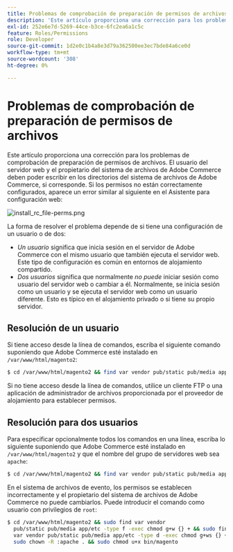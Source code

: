 ```yaml
---
title: Problemas de comprobación de preparación de permisos de archivos
description: 'Este artículo proporciona una corrección para los problemas de comprobación de preparación para permisos de archivos. El usuario del servidor web y el propietario del sistema de archivos de Adobe Commerce deben poder escribir en los directorios del sistema de archivos de Adobe Commerce, si corresponde. Si los permisos no están correctamente configurados, aparece un error similar al siguiente en el Asistente para configuración web:'
exl-id: 252e6e7d-5269-44ce-b3ce-6fc2ea6a1c5c
feature: Roles/Permissions
role: Developer
source-git-commit: 1d2e0c1b4a8e3d79a362500ee3ec7bde84a6ce0d
workflow-type: tm+mt
source-wordcount: '308'
ht-degree: 0%

---
```


# Problemas de comprobación de preparación de permisos de archivos

Este artículo proporciona una corrección para los problemas de comprobación de preparación de permisos de archivos. El usuario del servidor web y el propietario del sistema de archivos de Adobe Commerce deben poder escribir en los directorios del sistema de archivos de Adobe Commerce, si corresponde. Si los permisos no están correctamente configurados, aparece un error similar al siguiente en el Asistente para configuración web:

![install_rc_file-perms.png](assets/install_rc_file-perms.png)

La forma de resolver el problema depende de si tiene una configuración de un usuario o de dos:

* *Un usuario* significa que inicia sesión en el servidor de Adobe Commerce con el mismo usuario que también ejecuta el servidor web. Este tipo de configuración es común en entornos de alojamiento compartido.
* *Dos usuarios* significa que normalmente *no puede* iniciar sesión como usuario del servidor web o cambiar a él. Normalmente, se inicia sesión como un usuario y se ejecuta el servidor web como un usuario diferente. Esto es típico en el alojamiento privado o si tiene su propio servidor.

## Resolución de un usuario

Si tiene acceso desde la línea de comandos, escriba el siguiente comando suponiendo que Adobe Commerce esté instalado en `/var/www/html/magento2`:

```bash
$ cd /var/www/html/magento2 && find var vendor pub/static pub/media app/etc -type f -exec chmod g+w {} + && find var vendor pub/static pub/media app/etc -type d -exec chmod g+w {} + && chmod u+x bin/magento
```

Si no tiene acceso desde la línea de comandos, utilice un cliente FTP o una aplicación de administrador de archivos proporcionada por el proveedor de alojamiento para establecer permisos.

## Resolución para dos usuarios

Para especificar opcionalmente todos los comandos en una línea, escriba lo siguiente suponiendo que Adobe Commerce esté instalado en `/var/www/html/magento2` y que el nombre del grupo de servidores web sea `apache`:

```bash
$ cd /var/www/html/magento2 && find var vendor pub/static pub/media app/etc -type f -exec chmod g+w {} + && find var vendor pub/static pub/media app/etc -type d -exec chmod g+ws {} + && chown -R :apache . && chmod u+x bin/magento
```

En el sistema de archivos de evento, los permisos se establecen incorrectamente y el propietario del sistema de archivos de Adobe Commerce no puede cambiarlos. Puede introducir el comando como usuario con privilegios de `root`:

```bash
$ cd /var/www/html/magento2 && sudo find var vendor
  pub/static pub/media app/etc -type f -exec chmod g+w {} + && sudo find
  var vendor pub/static pub/media app/etc -type d -exec chmod g+ws {} + &&
  sudo chown -R :apache . && sudo chmod u+x bin/magento
```
